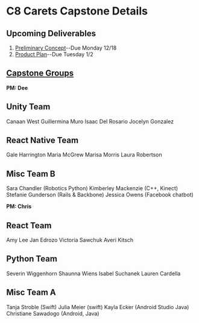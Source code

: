 # C8 Carets Capstone Details

## Upcoming Deliverables
1. [Preliminary Concept](/concept.md)--Due Monday 12/18
1. [Product Plan](/product-plan.md)--Due Tuesday 1/2

## [Capstone Groups](/groups.md)
**PM: Dee**

## Unity Team
Canaan West
Guillermina Muro
Isaac Del Rosario
Jocelyn Gonzalez

## React Native Team
Gale Harrington
Maria McGrew
Marisa Morris
Laura Robertson

## Misc Team B 
Sara Chandler (Robotics Python)
Kimberley Mackenzie (C++, Kinect)
Stefanie Gunderson (Rails & Backbone)
Jessica Owens (Facebook chatbot)




**PM: Chris**
## React Team
Amy Lee
Jan Edrozo
Victoria Sawchuk
Averi Kitsch

## Python Team
Severin Wiggenhorn
Shaunna Wiens
Isabel Suchanek
Lauren Cardella

## Misc Team A 
Tanja Stroble (Swift)
Julia Meier (swift)
Kayla Ecker (Android Studio Java)
Christiane Sawadogo (Android, Java)
